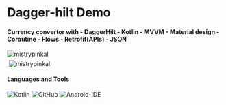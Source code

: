# Dagger-hilt Demo

#### Currency convertor with - DaggerHilt - Kotlin - MVVM - Material design - Coroutine - Flows - Retrofit(APIs) - JSON

<p><img align="left" src="https://github-readme-stats.vercel.app/api/top-langs?username=mistrypinkal&show_icons=true&locale=en&layout=compact" alt="mistrypinkal" /></p>

#

<p>&nbsp;<img align="center" src="https://github-readme-stats.vercel.app/api?username=mistrypinkal&show_icons=true&locale=en" alt="mistrypinkal" /></p>

#### Languages and Tools
![Kotlin](https://img.shields.io/badge/-Kotlin-5F73D9?style=flat-square&logo=Kotlin&logoColor=ffffff)
![GitHub](https://img.shields.io/badge/-GitHub-181717?style=flat-square&logo=github)
![Android-IDE](http://img.shields.io/badge/-Android-30D780?style=flat-square&logo=android&logoColor=ffffff)
